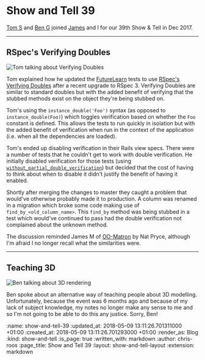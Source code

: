 Show and Tell 39
================

[Tom S][tom-stuart] and [Ben G][ben-griffiths] joined [James][james-mead] and I for our 39th Show & Tell in Dec 2017.

[ben-griffiths]: https://twitter.com/beng
[james-mead]: /james-mead
[tom-stuart]: http://codon.com/

---

## RSpec's Verifying Doubles

![Tom talking about Verifying Doubles](/images/blog/2017-12-13-show-and-tell-39-tom-s.jpg)

Tom explained how he updated the [FutureLearn][futurelearn] tests to use [RSpec's Verifying Doubles][rspec-verifying-doubles] after a recent upgrade to RSpec 3. Verifying Doubles are similar to standard doubles but with the added benefit of verifying that the stubbed methods exist on the object they're being stubbed on.

Tom's using the `instance_double('Foo')` syntax (as opposed to `instance_double(Foo)`) which toggles verification based on whether the `Foo` constant is defined. This allows the tests to run quickly in isolation but with the added benefit of verification when run in the context of the application (i.e. when all the dependencies are loaded).

Tom's ended up disabling verification in their Rails view specs. There were a number of tests that he couldn't get to work with double verification. He initially disabled verification for those tests (using [`without_partial_double_verification`][rspec-without-partial-verification]) but decided that the cost of having to think about when to disable it didn't justify the benefit of having it enabled.

Shortly after merging the changes to master they caught a problem that would've otherwise probably made it to production. A column was renamed in a migration which broke some code making use of `find_by_<old_column_name>`. This `find_by` method was being stubbed in a test which would've continued to pass had the double verification not complained about the unknown method.

The discussion reminded James M of [OO-Matron][oo-matron] by Nat Pryce, although I'm afraid I no longer recall what the similarities were.

[futurelearn]: https://www.futurelearn.com/
[oo-matron]: https://blog.magpiebrain.com/2004/07/27/oo-matron/
[rspec-verifying-doubles]: http://rspec.info/blog/2014/05/notable-changes-in-rspec-3/#verifying-doubles
[rspec-without-partial-verification]: http://rspec.info/blog/2017/05/rspec-3-6-has-been-released/#mocks-withoutpartialdoubleverification

---

## Teaching 3D

![Ben talking about 3D rendering](/images/blog/2017-12-13-show-and-tell-39-ben-g.jpg)

Ben spoke about an alternative way of teaching people about 3D modelling. Unfortunately, because the event was 6 months ago and because of my lack of subject knowledge, my notes no longer make any sense to me and so I'm not going to be able to do this any justice. Sorry, Ben!

:name: show-and-tell-39
:updated_at: 2018-05-09 13:11:26.701311000 +01:00
:created_at: 2018-05-09 13:11:26.701293000 +01:00
:render_as: Blog
:kind: show-and-tell
:is_page: true
:written_with: markdown
:author: chris-roos
:page_title: Show and Tell 39
:layout: show-and-tell-layout
:extension: markdown
